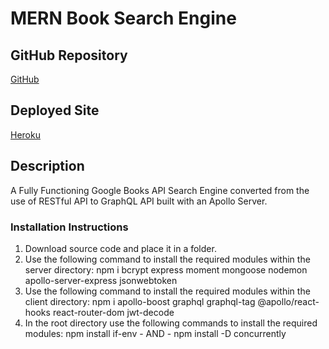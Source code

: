 # MERN Book Search Engine

## GitHub Repository
[GitHub](https://github.com/josephptflanagan/20201011-mern-book-search-engine)

## Deployed Site
[Heroku]()

## Description
A Fully Functioning Google Books API Search Engine converted from the use of RESTful API to GraphQL API built with an Apollo Server.

### Installation Instructions
1. Download source code and place it in a folder.
2. Use the following command to install the required modules within the server directory: npm i bcrypt express moment mongoose nodemon apollo-server-express jsonwebtoken
3. Use the following command to install the required modules within the client directory: npm i apollo-boost graphql graphql-tag @apollo/react-hooks react-router-dom jwt-decode
4. In the root directory use the following commands to install the required modules: npm install if-env - AND - npm install -D concurrently